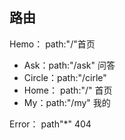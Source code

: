 ## 路由
Hemo：    path:"/"首页
- Ask：path:"/ask" 问答
- Circle：path:"/cirle" 
- Home： path:"/" 首页
- My：path:"/my" 我的

Error： path"*" 404